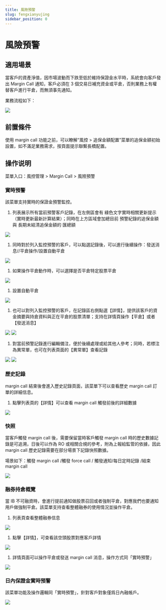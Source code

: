 ```yaml
---
title: 風險預警
slug: fengxianyujing
sidebar_position: 0
---
```



# 風險預警

## 適用場景

當客戶的資產淨值，因市場波動而下跌至低於維持保證金水平時，系統會向客戶發出 Margin Call 通知，客戶必須在 3 個交易日補充資金或平倉，否則業務上有權替客戶進行平倉，而無須事先通知。

業務流程如下：

<img src="/assets/MUNYbs75AoscaIxZ2qhcSrBynHe.jpeg"/>

## 前置條件

使用 margin call 功能之前，可以瞭解“風控 &gt; 追保金額配置”菜單的追保金額初始設置，如不滿足業務需求，按頁面提示聯繫長橋配置。

## 操作说明

菜單入口：風控管理 &gt; Margin Call  &gt; 風險預警

### 實時預警

該菜單支持實時的保證金預警監控。

1. 列表展示所有當前預警客戶記錄，在左側區會有 綠色文字實時相關更新提示（實時更新最新計算結果）；同時在上方區域會加總目前 預警紀錄的追保金額與 長期未結清追保金額的 匯總額

<img src="/assets/ASgDbM1rmor3hAxakAbc9Paznqg.png"/>

1. 同時對於列入監控預警的客戶，可以點選記錄後，可以進行後續操作：發送消息//平倉操作/設置自動平倉

<img src="/assets/U8NxbOD4IoYSXIx7axlcjtdinZl.png"/>

1. 如果操作平倉動作時，可以選擇是否平倉特定股票平倉

<img src="/assets/G9lkbTSuRoCT0Mxdn8DceTn9n4F.png"/>

1. 設置自動平倉

<img src="/assets/SF10bxzeyo7r9RxcBHgcA2FOn3d.png"/>

1. 也可以對列入監控預警的客戶，在記錄區右側點選【詳情】，提供該客戶的資金摘要與持倉資料與正在平倉的股票清單；支持在詳情頁操作【平倉】或者【發送消息】

<img src="/assets/Bs99bp7fcoK1XYxc3QzcG033nch.png"/>

<img src="/assets/HeGrbjvGxoDNN0xCz9NcgSkDnHe.png"/>

1. 對當前預警記錄進行編輯備注，便於後續處理或給其他人參考​；同時，若標注為異常單，也可在列表頁面的【異常單】查看記錄

<img src="/assets/RWHMb5hX3otbiAxnS9kcIGGBn3d.png"/>

<img src="/assets/LfCMbI7ohooWdEx2eX2cU8RNnfe.png"/>

### 歷史記錄

margin call 結束後會進入歷史記錄頁面，該菜單下可以查看歷史 margin call 訂單的詳細信息。

1. 點擊列表頁的【詳情】可以查看 margin call 觸發前後的詳細數據

<img src="/assets/UKOHbDbUMoFMvqxcSt8cGzaqnNe.png"/>

### 快照

當客戶觸發 margin call 後，需要保留當時客戶觸發 margin call 時的歷史數據記錄是可追溯，日後可以作為 RO 或相關合規的參考，附為上報給監管的依據，因此 margin call 歷史記錄需要在部分場景下記錄快照數據。

場景如下：觸發 margin call  /觸發 force call / 觸發通知/每日定時記錄 /結束 margin call

<img src="/assets/GPMZbUw5aolwSTxMRXScqDYBnLM.png"/>

### 融券持倉概覽

當 IB 不可融資時，會進行提前通知做股票召回或者強制平倉，對應我們也要通知用戶做強制平倉。該菜單支持查看整體融券的使用情況並操作平倉。

1. 列表頁查看整體融券信息

<img src="/assets/T70MbbrlQoF3u2xE8BqcsaA6npe.png"/>

1. 點擊【詳情】，可查看該空頭股票對應客戶詳情

<img src="/assets/Z0HqbgN3Oo5sAUx0DGEc3xZZn6d.png"/>

1. 詳情頁面可以操作平倉或發送 margin call 消息，操作方式同「實時預警」

<img src="/assets/SWU3bBtGWoCdDNxM6cMch5B3ntc.png"/>

### 日內保證金實時預警

該菜單功能及操作邏輯同「實時預警」，針對客戶對象僅爲日內融帳戶。

<img src="/assets/WB8Gbeq1foIFEBxi1zxczdjonUd.png"/>

